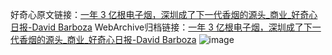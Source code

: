 好奇心原文链接：[一年 3 亿根电子烟，深圳成了下一代香烟的源头_商业_好奇心日报-David Barboza](https://www.qdaily.com/articles/4380.html)
WebArchive归档链接：[一年 3 亿根电子烟，深圳成了下一代香烟的源头_商业_好奇心日报-David Barboza](http://web.archive.org/web/20160820173457/http://www.qdaily.com:80/articles/4380.html)
![image](http://ww3.sinaimg.cn/large/007d5XDply1g3vgpz924qj30u05rr4qq)